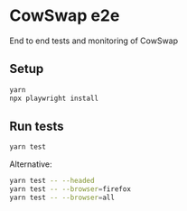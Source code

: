 # CowSwap e2e

End to end tests and monitoring of CowSwap

## Setup

```sh
yarn
npx playwright install
```

## Run tests
```sh
yarn test
```

Alternative:
```sh
yarn test -- --headed
yarn test -- --browser=firefox
yarn test -- --browser=all
```